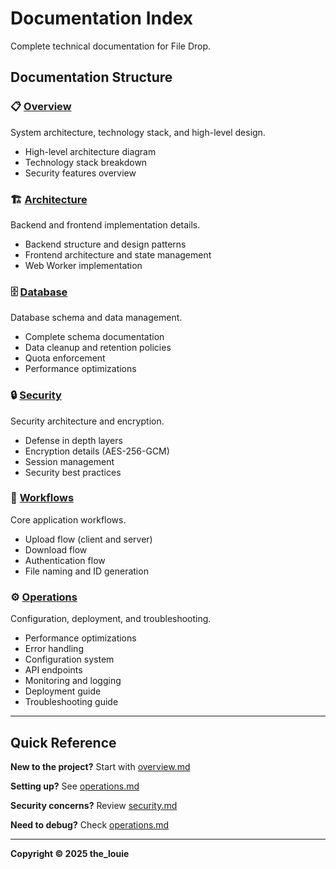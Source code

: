 # Documentation Index

Complete technical documentation for File Drop.

## Documentation Structure

### 📋 [Overview](overview.md)
System architecture, technology stack, and high-level design.
- High-level architecture diagram
- Technology stack breakdown
- Security features overview

### 🏗️ [Architecture](architecture.md)
Backend and frontend implementation details.
- Backend structure and design patterns
- Frontend architecture and state management
- Web Worker implementation

### 🗄️ [Database](database.md)
Database schema and data management.
- Complete schema documentation
- Data cleanup and retention policies
- Quota enforcement
- Performance optimizations

### 🔒 [Security](security.md)
Security architecture and encryption.
- Defense in depth layers
- Encryption details (AES-256-GCM)
- Session management
- Security best practices

### 🔄 [Workflows](workflows.md)
Core application workflows.
- Upload flow (client and server)
- Download flow
- Authentication flow
- File naming and ID generation

### ⚙️ [Operations](operations.md)
Configuration, deployment, and troubleshooting.
- Performance optimizations
- Error handling
- Configuration system
- API endpoints
- Monitoring and logging
- Deployment guide
- Troubleshooting guide

---

## Quick Reference

**New to the project?** Start with [overview.md](overview.md)

**Setting up?** See [operations.md](operations.md#deployment)

**Security concerns?** Review [security.md](security.md)

**Need to debug?** Check [operations.md](operations.md#troubleshooting)

---

**Copyright © 2025 the_louie**

